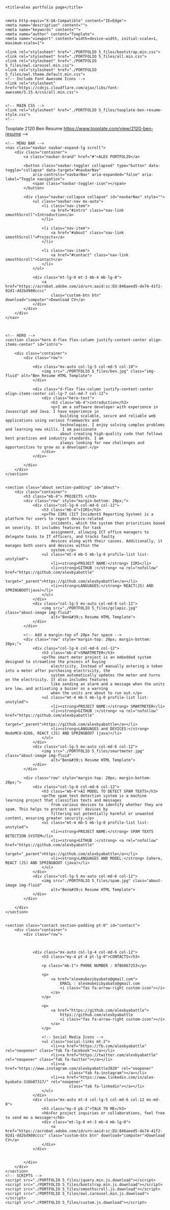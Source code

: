 <!-- saved from url=(0126)file:///D:/portfolio%20template/Ben%20Resume%20Free%20Website%20Template%20-%20Free-CSS.com/2120_ben_resume/portfolio%204.html -->
<html lang="en">

<head>
    <meta http-equiv="Content-Type" content="text/html; charset=UTF-8">

    <title>alex portfolio page</title>


    <meta http-equiv="X-UA-Compatible" content="IE=Edge">
    <meta name="description" content="">
    <meta name="keywords" content="">
    <meta name="author" content="Tooplate">
    <meta name="viewport" content="width=device-width, initial-scale=1, maximum-scale=1">

    <link rel="stylesheet" href="./PORTFOLIO 5_files/bootstrap.min.css">
    <link rel="stylesheet" href="./PORTFOLIO 5_files/all.min.css">
    <link rel="stylesheet" href="./PORTFOLIO 5_files/owl.carousel.min.css">
    <link rel="stylesheet" href="./PORTFOLIO 5_files/owl.theme.default.min.css">
    <!-- Include Font Awesome Icons -->
    <link rel="stylesheet" href="https://cdnjs.cloudflare.com/ajax/libs/font-awesome/5.15.4/css/all.min.css">


    <!-- MAIN CSS -->
    <link rel="stylesheet" href="./PORTFOLIO 5_files/tooplate-ben-resume-style.css">
    <!--
Tooplate 2120 Ben Resume
https://www.tooplate.com/view/2120-ben-resume
-->
</head>

<body data-spy="scroll" data-target="#navbarNav" data-offset="50">

    <!-- MENU BAR -->
    <nav class="navbar navbar-expand-lg scroll">
        <div class="container">
            <a class="navbar-brand" href="#">ALEX PORTFOLIO</a>

            <button class="navbar-toggler collapsed" type="button" data-toggle="collapse" data-target="#navbarNav"
                aria-controls="navbarNav" aria-expanded="false" aria-label="Toggle navigation">
                <span class="navbar-toggler-icon"></span>
            </button>

            <div class="navbar-collapse collapse" id="navbarNav" style="">
                <ul class="navbar-nav mx-auto">
                    <li class="nav-item">
                        <a href="#intro" class="nav-link smoothScroll">Introduction</a>
                    </li>

                    <li class="nav-item">
                        <a href="#about" class="nav-link smoothScroll">Projects</a>
                    </li>

                    <li class="nav-item">
                        <a href="#contact" class="nav-link smoothScroll">Contact</a>
                    </li>
                </ul>

                <div class="mt-lg-0 mt-3 mb-4 mb-lg-0">
                    <a href="https://acrobat.adobe.com/id/urn:aaid:sc:EU:846aeed5-de74-41f2-92d1-dd2bd980cccc"
                        class="custom-btn btn" download="computer">Download CV</a>
                </div>
            </div>
        </div>
    </nav>



    <!-- HERO -->
    <section class="hero d-flex flex-column justify-content-center align-items-center" id="intro">

        <div class="container">
            <div class="row">

                <div class="mx-auto col-lg-5 col-md-5 col-10">
                    <img src="./PORTFOLIO 5_files/ben.jpg" class="img-fluid" alt="Ben Resume HTML Template">
                </div>

                <div class="d-flex flex-column justify-content-center align-items-center col-lg-7 col-md-7 col-12">
                    <div class="hero-text">
                        <h3 class="mb-4">introduction</h3>
                        <p>I am a software developer with experience in Javascript and Java. I have experience in
                            building scalable, secure and reliable web applications using various frameworks and
                            technologies. I enjoy solving complex problems and learning new skills. I am passionate
                            about creating high-quality code that follows best practices and industry standards. I am
                            always looking for new challenges and opportunities to grow as a developer.</p>
                    </div>
                </div>

            </div>
        </div>
    </section>


    <section class="about section-padding" id="about">
        <div class="container">
            <h3 class="mb-4"> PROJECTS </h3>
            <div class="row" style="margin-bottom: 20px;">
                <div class="col-lg-6 col-md-6 col-12">
                    <h3 class="mb-4">IIRS</h3>
                    <p>The IIRS (ICT IncidentS Reporting System) is a platform for users to report device-related
                        incidents, which the system then prioritizes based on severity. It includes features for task
                        assignment, allowing ICT office managers to delegate tasks to IT officers, and tracks faulty
                        devices along with their causes. Additionally, it manages both users and devices within the
                        system.</p>
                    <ul class="mt-4 mb-5 mb-lg-0 profile-list list-unstyled">
                        <li><strong>PROJECT NAME:</strong> IIRS</li>
                        <li><strong>GITHUB :</strong> <a rel="nofollow" href="https://github.com/alexbyabattle"
                                target="_parent">https://github.com/alexbyabattle</a></li>
                        <li><strong>LANGUAGES:</strong> REACT(JS) AND SPRINGBOOT(java)</li>
                    </ul>
                </div>
                <div class="col-lg-5 mx-auto col-md-6 col-12">
                    <img src="./PORTFOLIO 5_files/gclapic.jpg" class="about-image img-fluid"
                        alt="Ben&#39;s Resume HTML Template">
                </div>
            </div>

            <!-- Add a margin-top of 20px for space -->
            <div class="row" style="margin-top: 20px; margin-bottom: 20px;">
                <div class="col-lg-6 col-md-6 col-12">
                    <h3 class="mb-4">SMARTMETER</h3>
                    <p>The smart meter project is an embedded system designed to streamline the process of buying
                        electricity. Instead of manually entering a token into a meter after purchasing electricity, the
                        system automatically updates the meter and turns on the electricity. It also includes features
                        like sending an alarm and a message when the units are low, and activating a buzzer as a warning
                        when the units are about to run out.</p>
                    <ul class="mt-4 mb-5 mb-lg-0 profile-list list-unstyled">
                        <li><strong>PROJECT NAME:</strong> SMARTMETER</li>
                        <li><strong>GITHUB :</strong> <a rel="nofollow" href="https://github.com/alexbyabattle"
                                target="_parent">https://github.com/alexbyabattle</a></li>
                        <li><strong>LANGUAGES and DEVICES:</strong> NodeMCU-8266, REACT (JS) AND SPRINGBOOT (java)</li>
                    </ul>
                </div>
                <div class="col-lg-5 mx-auto col-md-6 col-12">
                    <img src="./PORTFOLIO 5_files/smartmeter.jpg" class="about-image img-fluid"
                        alt="Ben&#39;s Resume HTML Template">
                </div>
            </div>

            <div class="row" style="margin-top: 20px; margin-bottom: 20px;">
                <div class="col-lg-6 col-md-6 col-12">
                    <h3 class="mb-4">AI MODEL TO DETECT SPAM TEXTS</h3>
                    <p>The spam text detection system is a machine learning project that classifies texts and messages
                        from various devices to identify whether they are spam. This helps to protect users' devices by
                        filtering out potentially harmful or unwanted content, ensuring greater security.</p>
                    <ul class="mt-4 mb-5 mb-lg-0 profile-list list-unstyled">
                        <li><strong>PROJECT NAME:</strong> SPAM TEXTS DETECTION SYSTEM</li>
                        <li><strong>GITHUB :</strong> <a rel="nofollow" href="https://github.com/alexbyabattle"
                                target="_parent">https://github.com/alexbyabattle</a></li>
                        <li><strong>LANGUAGES AND MODEL:</strong> Cohere, REACT (JS) AND SPRINGBOOT (java)</li>
                    </ul>
                </div>
                <div class="col-lg-5 mx-auto col-md-6 col-12">
                    <img src="./PORTFOLIO 5_files/spam.jpg" class="about-image img-fluid"
                        alt="Ben&#39;s Resume HTML Template">
                </div>
            </div>

        </div>
    </section>


    <section class="contact section-padding pt-0" id="contact">
        <div class="container">
            <div class="row">



                <div class="mx-auto col-lg-4 col-md-6 col-12">
                    <h3 class="my-4 pt-4 pt-lg-0">CONTACTS</h3>

                    <p class="mb-1"> PHONE NUMBER : 0786067253</p>

                    <p>
                        <a href="alexmubezibyabato@gmail.com">
                            EMAIL : alexmubezibyabato@gmail.com
                            <i class="fas fa-arrow-right custom-icon"></i>
                        </a>
                    </p>

                    <p>
                        <a href="https://github.com/alexbyabattle">
                            https://github.com/alexbyabattle
                            <i class="fas fa-arrow-right custom-icon"></i>
                        </a>
                    </p>

                    <!-- Social Media Icons -->
                    <ul class="social-links mt-2">
                        <li><a href="https://fb.com/alexbyabattle" rel="noopener" class="fab fa-facebook"></a></li>
                        <li><a href="https://twitter.com/alexbyabattle" rel="noopener" class="fab fa-twitter"></a></li>
                        <li><a href="https://www.instagram.com/alexbyabattle2020" rel="noopener"
                                class="fab fa-instagram"></a></li>
                        <li><a href="https://www.linkedin.com/in/alex-byabato-316b07317/" rel="noopener"
                                class="fab fa-linkedin"></a></li>
                    </ul>
                </div>
                <div class="mx-auto mt-4 col-lg-5 col-md-6 col-12 mx-md-0">
                    <h3 class="my-4 pb-2">TALK TO ME</h3>
                    <h6>For project inquiries or collaborations, feel free to send me a message!</h6>
                    <div class="mt-lg-0 mt-3 mb-4 mb-lg-0">
                        <a href="https://acrobat.adobe.com/id/urn:aaid:sc:EU:846aeed5-de74-41f2-92d1-dd2bd980cccc" class="custom-btn btn" download="computer">Download CV</a>
                    </div>
                </div>


            </div>
        </div>
    </section>
    <!-- SCRIPTS -->
    <script src="./PORTFOLIO 5_files/jquery.min.js.download"></script>
    <script src="./PORTFOLIO 5_files/bootstrap.min.js.download"></script>
    <script src="./PORTFOLIO 5_files/smoothscroll.js.download"></script>
    <script src="./PORTFOLIO 5_files/owl.carousel.min.js.download"></script>
    <script src="./PORTFOLIO 5_files/custom.js.download"></script>


</body>

</html>
